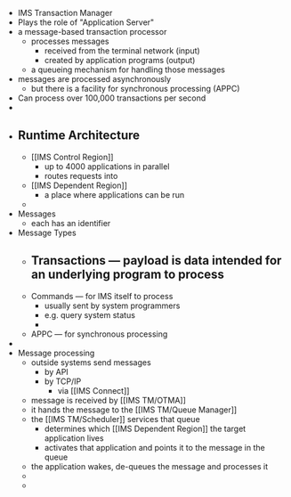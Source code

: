 - IMS Transaction Manager
- Plays the role of "Application Server"
- a message-based transaction processor
	- processes messages
		- received from the terminal network (input)
		- created by application programs (output)
	- a queueing mechanism for handling those messages
- messages are processed asynchronously
	- but there is a facility for synchronous processing (APPC)
- Can process over 100,000 transactions per second
-
- ## Runtime Architecture
	- [[IMS Control Region]]
		- up to 4000 applications in parallel
		- routes requests into
	- [[IMS Dependent Region]]
		- a place where applications can be run
	-
- Messages
	- each has an identifier
- Message Types
	- Transactions — payload is data intended for an underlying program to process
		-
	- Commands — for IMS itself to process
		- usually sent by system programmers
		- e.g. query system status
		-
	- APPC — for synchronous processing
-
- Message processing
	- outside systems send messages
		- by API
		- by TCP/IP
			- via [[IMS Connect]]
	- message is received by [[IMS TM/OTMA]]
	- it hands the message to the [[IMS TM/Queue Manager]]
	- the [[IMS TM/Scheduler]] services that queue
		- determines which [[IMS Dependent Region]] the target application lives
		- activates that application and points it to the message in the queue
	- the application wakes, de-queues the message and processes it
	-
	-